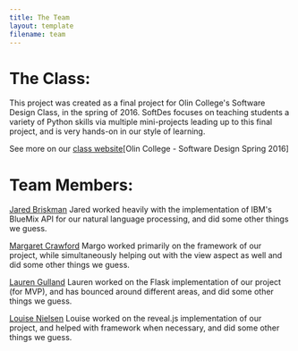 ```yaml
---
title: The Team
layout: template
filename: team
---
```


# The Class: 
This project was created as a final project for Olin College's Software Design Class, in the spring of 2016. SoftDes focuses on teaching students a variety of Python skills via multiple mini-projects leading up to this final project, and is very hands-on in our style of learning.

See more on our [class website](https://sites.google.com/site/sd16spring/home/assignments-and-mini-projects/final-project-1)[Olin College - Software Design Spring 2016]


# Team Members:

[Jared Briskman](https://github.com/jaredbriskman "Jared's Github profile")
Jared worked heavily with the implementation of IBM's BlueMix API for our natural language processing, and did some other things we guess.

[Margaret Crawford](https://github.com/Margaretmcrawf "Margo's Github profile")
Margo worked primarily on the framework of our project, while simultaneously helping out with the view aspect as well and did some other things we guess.

[Lauren Gulland](https://github.com/laurengulland "Lauren's Github profile")
Lauren worked on the Flask implementation of our project (for MVP), and has bounced around different areas, and did some other things we guess.

[Louise Nielsen](https://github.com/nielsenlouise "Louise's Github profile")
Louise worked on the reveal.js implementation of our project, and helped with framework when necessary, and did some other things we guess.